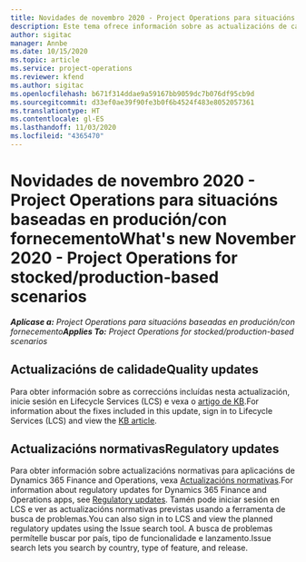 ```yaml
---
title: Novidades de novembro 2020 - Project Operations para situacións baseadas en produción/con fornecemento
description: Este tema ofrece información sobre as actualizacións de calidade dispoñibles na versión de novembro de 2020 de Project Operations para situacións baseadas en produción/con fornecemento.
author: sigitac
manager: Annbe
ms.date: 10/15/2020
ms.topic: article
ms.service: project-operations
ms.reviewer: kfend
ms.author: sigitac
ms.openlocfilehash: b671f314ddae9a59167bb9059dc7b076df95cb9d
ms.sourcegitcommit: d33ef0ae39f90fe3b0f6b4524f483e8052057361
ms.translationtype: HT
ms.contentlocale: gl-ES
ms.lasthandoff: 11/03/2020
ms.locfileid: "4365470"
---
```

# <a name="whats-new-november-2020---project-operations-for-stockedproduction-based-scenarios"></a><span data-ttu-id="89cd1-103">Novidades de novembro 2020 - Project Operations para situacións baseadas en produción/con fornecemento</span><span class="sxs-lookup"><span data-stu-id="89cd1-103">What's new November 2020 - Project Operations for stocked/production-based scenarios</span></span>

<span data-ttu-id="89cd1-104">_**Aplícase a:** Project Operations para situacións baseadas en produción/con fornecemento_</span><span class="sxs-lookup"><span data-stu-id="89cd1-104">_**Applies To:** Project Operations for stocked/production-based scenarios_</span></span>

## <a name="quality-updates"></a><span data-ttu-id="89cd1-105">Actualizacións de calidade</span><span class="sxs-lookup"><span data-stu-id="89cd1-105">Quality updates</span></span>

<span data-ttu-id="89cd1-106">Para obter información sobre as correccións incluídas nesta actualización, inicie sesión en Lifecycle Services (LCS) e vexa o [artigo de KB](https://fix.lcs.dynamics.com/Issue/Details?bugId=488609&amp;dbType=3&amp;qc=8251e8e1d5e2386de850599926c1adc3fec8e2ba25308036d22cdfe0a1c28fc7).</span><span class="sxs-lookup"><span data-stu-id="89cd1-106">For information about the fixes included in this update, sign in to Lifecycle Services (LCS) and view the [KB article](https://fix.lcs.dynamics.com/Issue/Details?bugId=488609&amp;dbType=3&amp;qc=8251e8e1d5e2386de850599926c1adc3fec8e2ba25308036d22cdfe0a1c28fc7).</span></span>

## <a name="regulatory-updates"></a><span data-ttu-id="89cd1-107">Actualizacións normativas</span><span class="sxs-lookup"><span data-stu-id="89cd1-107">Regulatory updates</span></span>

<span data-ttu-id="89cd1-108">Para obter información sobre actualizacións normativas para aplicacións de Dynamics 365 Finance and Operations, vexa [Actualizacións normativas](https://docs.microsoft.com/dynamics365/finance/localizations/regulatory-updates).</span><span class="sxs-lookup"><span data-stu-id="89cd1-108">For information about regulatory updates for Dynamics 365 Finance and Operations apps, see [Regulatory updates](https://docs.microsoft.com/dynamics365/finance/localizations/regulatory-updates).</span></span> <span data-ttu-id="89cd1-109">Tamén pode iniciar sesión en LCS e ver as actualizacións normativas previstas usando a ferramenta de busca de problemas.</span><span class="sxs-lookup"><span data-stu-id="89cd1-109">You can also sign in to LCS and view the planned regulatory updates using the Issue search tool.</span></span> <span data-ttu-id="89cd1-110">A busca de problemas permítelle buscar por país, tipo de funcionalidade e lanzamento.</span><span class="sxs-lookup"><span data-stu-id="89cd1-110">Issue search lets you search by country, type of feature, and release.</span></span>
